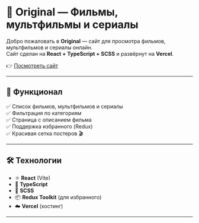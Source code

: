# 🎥 Original — Фильмы, мультфильмы и сериалы

Добро пожаловать в **Original** — сайт для просмотра фильмов, мультфильмов и сериалы онлайн.  
Сайт сделан на **React + TypeScript + SCSS** и развёрнут на **Vercel**.  

👉 [Посмотреть сайт](https://original-mocha.vercel.app/)

---

## 🚀 Функционал

✅ Список фильмов, мультфильмов и сериалы  
✅ Фильтрация по категориям  
✅ Страница с описанием фильма  
✅ Поддержка избранного (Redux)  
✅ Красивая сетка постеров 🎬  

---

## 🛠️ Технологии

- ⚛️ **React** (Vite)
- 💎 **TypeScript**
- 🎨 **SCSS**
- 📦 **Redux Toolkit** (для избранного)
- ☁️ **Vercel** (хостинг)

---
